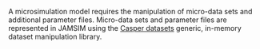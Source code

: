 A microsimulation model requires the manipulation of micro-data sets and additional parameter files. Micro-data sets and parameter files are represented in JAMSIM using the [Casper datasets](http://code.google.com/p/casperdatasets/) generic, in-memory dataset manipulation library.